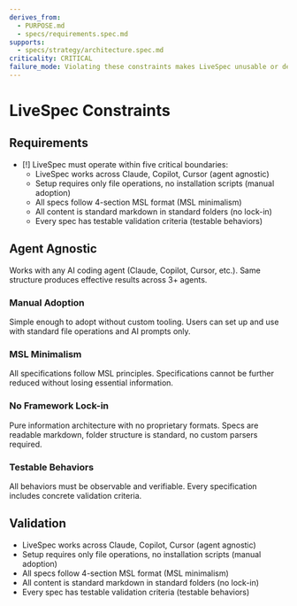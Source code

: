 ```yaml
---
derives_from:
  - PURPOSE.md
  - specs/requirements.spec.md
supports:
  - specs/strategy/architecture.spec.md
criticality: CRITICAL
failure_mode: Violating these constraints makes LiveSpec unusable or defeats its purpose
---
```


# LiveSpec Constraints

## Requirements
- [!] LiveSpec must operate within five critical boundaries:
  - LiveSpec works across Claude, Copilot, Cursor (agent agnostic)
  - Setup requires only file operations, no installation scripts (manual adoption)
  - All specs follow 4-section MSL format (MSL minimalism)
  - All content is standard markdown in standard folders (no lock-in)
  - Every spec has testable validation criteria (testable behaviors)

## Agent Agnostic
Works with any AI coding agent (Claude, Copilot, Cursor, etc.). Same structure produces effective results across 3+ agents.

### Manual Adoption
Simple enough to adopt without custom tooling. Users can set up and use with standard file operations and AI prompts only.

### MSL Minimalism
All specifications follow MSL principles. Specifications cannot be further reduced without losing essential information.

### No Framework Lock-in
Pure information architecture with no proprietary formats. Specs are readable markdown, folder structure is standard, no custom parsers required.

### Testable Behaviors
All behaviors must be observable and verifiable. Every specification includes concrete validation criteria.

## Validation

- LiveSpec works across Claude, Copilot, Cursor (agent agnostic)
- Setup requires only file operations, no installation scripts (manual adoption)
- All specs follow 4-section MSL format (MSL minimalism)
- All content is standard markdown in standard folders (no lock-in)
- Every spec has testable validation criteria (testable behaviors)
